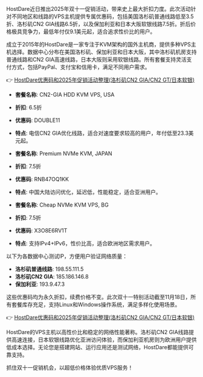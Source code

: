 
HostDare近日推出2025年双十一促销活动，带来史上最大折扣力度。此次活动针对不同地区和线路的VPS主机提供专属优惠码，包括美国洛杉矶普通线路低至3.5折、洛杉矶CN2 GIA线路6.5折，以及保加利亚和日本大阪软银线路7.5折。折后价格极具竞争力，最低年付仅9.1美元起，适合追求性价比的用户。


成立于2015年的HostDare是一家专注于KVM架构的国外主机商，提供多种VPS主机选择。数据中心分布在美国洛杉矶、保加利亚和日本大阪，其中洛杉矶机房支持普通线路和CN2 GIA高速线路，日本大阪则采用软银线路。所有套餐支持灵活支付方式，包括PayPal、支付宝和信用卡，满足不同用户需求。

👉 [HostDare优惠码和2025年促销活动整理(洛杉矶CN2 GIA/CN2 GT/日本软银)](https://bit.ly/hostdare)


- **套餐名称**: CN2-GIA HDD KVM VPS, USA  
- **折扣**: 6.5折  
- **优惠码**: DOUBLE11  
- **特点**: 电信CN2 GIA优化线路，适合对速度要求较高的用户，年付低至23.3美元起。  

- **套餐名称**: Premium NVMe KVM, JAPAN  
- **折扣**: 7.5折  
- **优惠码**: RNB47OQ1KK  
- **特点**: 中国大陆访问优化，延迟低，性能稳定，适合亚洲用户。  

- **套餐名称**: Cheap NVMe KVM VPS, BG  
- **折扣**: 7.5折  
- **优惠码**: X3O8E6RV1T  
- **特点**: 支持IPv4+IPv6，性价比高，适合欧洲地区需求用户。  

以下为各数据中心测试IP，方便用户验证网络质量：  
- **洛杉矶普通线路**: 198.55.111.5  
- **洛杉矶CN2 GIA**: 185.186.146.8  
- **保加利亚**: 193.9.47.3  

这些优惠码均为永久折扣，续费价格不变。此次双十一特别活动截至11月18日，所有套餐库存充足，支持Linux和Windows操作系统，满足多样化使用场景。

👉 [HostDare优惠码和2025年促销活动整理(洛杉矶CN2 GIA/CN2 GT/日本软银)](https://bit.ly/hostdare)

HostDare的VPS主机以高性价比和稳定的网络性能著称。洛杉矶CN2 GIA线路提供高速连接，日本软银线路优化亚洲访问体验，而保加利亚机房则为欧洲用户提供低成本选择。无论您是搭建网站、运行应用还是测试网络，HostDare都能提供可靠支持。

抓住双十一促销机会，以超低价格体验优质VPS服务！
